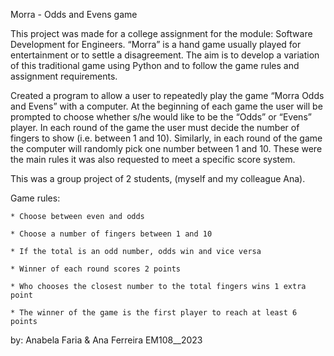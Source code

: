 Morra - Odds and Evens game


This project was made for a college assignment for the module: Software Development for Engineers.
“Morra” is a hand game usually played for entertainment or to settle a disagreement.
The aim is to develop a variation of this traditional game using Python and to follow the game rules and assignment requirements.

Created a program to allow a user to repeatedly play the game “Morra Odds and
Evens” with a computer. At the beginning of each game the user will be prompted to
choose whether s/he would like to be the “Odds” or “Evens” player. In each round of
the game the user must decide the number of fingers to show (i.e. between 1 and 10).
Similarly, in each round of the game the computer will randomly pick one number
between 1 and 10. These were the main rules it was also requested to meet a specific score system.

This was a group project of 2 students, (myself and my colleague Ana).


  
  Game rules: 
  
    * Choose between even and odds

    * Choose a number of fingers between 1 and 10

    * If the total is an odd number, odds win and vice versa

    * Winner of each round scores 2 points

    * Who chooses the closest number to the total fingers wins 1 extra point

    * The winner of the game is the first player to reach at least 6 points

                                                                          
 by: Anabela Faria & Ana Ferreira                       EM108__2023
